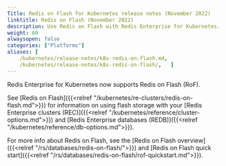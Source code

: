 ```yaml
---
Title: Redis on Flash for Kubernetes release notes (November 2022)
linktitle: Redis on Flash (November 2022)
description: Use Redis on Flash with Redis Enterprise for Kubernetes. 
weight: 60
alwaysopen: false
categories: ["Platforms"]
aliases: [
    /kubernetes/release-notes/k8s-redis-on-flash.md,
    /kubernetes/release-notes/k8s-redis-on-flash/,   ]
---
```


Redis Enterprise for Kubernetes now supports Redis on Flash (RoF).

See [Redis on Flash]({{<relref "/kubernetes/re-clusters/redis-on-flash.md">}}) for information on using flash storage with your [Redis Enterprise clusters (REC)]({{<relref "/kubernetes/reference/cluster-options.md">}}) and [Redis Enterprise databases (REDB)]({{<relref "/kubernetes/reference/db-options.md">}}).

For more info about Redis on Flash, see the [Redis on Flash overview]({{<relref "/rs/databases/redis-on-flash/">}}) and [Redis on Flash quick start]({{<relref "/rs/databases/redis-on-flash/rof-quickstart.md">}}).